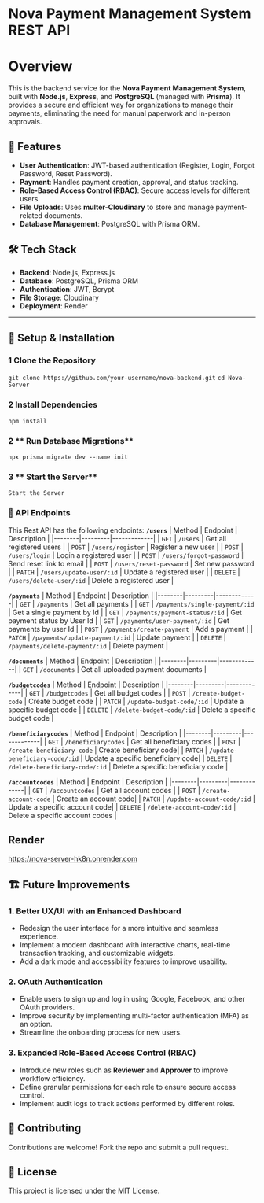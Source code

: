 # Nova Payment Management System REST API
# Overview
This is the backend service for the **Nova Payment Management System**, built with **Node.js**, **Express**, and **PostgreSQL** (managed with **Prisma**). It provides a secure and efficient way for organizations to manage their payments, eliminating the need for manual paperwork and in-person approvals.  

## 🚀 Features
- **User Authentication**: JWT-based authentication (Register, Login, Forgot Password, Reset Password).
- **Payment**: Handles payment creation, approval, and status tracking.
- **Role-Based Access Control (RBAC)**: Secure access levels for different users.
- **File Uploads**: Uses **multer-Cloudinary** to store and manage payment-related documents.
- **Database Management**: PostgreSQL with Prisma ORM.


## 🛠️ Tech Stack
- **Backend**: Node.js, Express.js
- **Database**: PostgreSQL, Prisma ORM
- **Authentication**: JWT, Bcrypt
- **File Storage**: Cloudinary
- **Deployment**: Render



---

## 📌 Setup & Installation

### 1 **Clone the Repository**

`git clone https://github.com/your-username/nova-backend.git`
`cd Nova-Server`

### 2 **Install Dependencies**
`npm install`


### 2 ** Run Database Migrations**

`npx prisma migrate dev --name init`

### 3 ** Start the Server**
`Start the Server`

### 📌 API Endpoints
This Rest API has the following endpoints:
**`/users`**
| Method | Endpoint | Description |
|--------|---------|-------------|
| `GET`  | `/users` | Get all registered users |
| `POST` | `/users/register` | Register a new user |
| `POST` | `/users/login` | Login a registered user |
| `POST` | `/users/forgot-password` | Send reset link to email |
| `POST` | `/users/reset-password` | Set new password |
| `PATCH` | `/users/update-user/:id` | Update a registered user |
| `DELETE` | `/users/delete-user/:id` | Delete a registered user |

**`/payments`**
| Method | Endpoint | Description |
|--------|---------|-------------|
| `GET`  | `/payments` | Get all payments |
| `GET` | `/payments/single-payment/:id` | Get a single payment by Id |
| `GET` | `/payments/payment-status/:id` | Get payment status by User Id |
| `GET` | `/payments/user-payment/:id` | Get payments by user Id |
| `POST` | `/payments/create-payment` | Add a payment |
| `PATCH` | `/payments/update-payment/:id` | Update payment |
| `DELETE` | `/payments/delete-payment/:id` | Delete payment |




**`/documents`**
| Method | Endpoint | Description |
|--------|---------|-------------|
| `GET`  | `/documents` | Get all uploaded payment documents |



**`/budgetcodes`**
| Method | Endpoint | Description |
|--------|---------|-------------|
| `GET`  | `/budgetcodes` | Get all budget codes |
| `POST`  | `/create-budget-code` | Create budget code |
| `PATCH`  | `/update-budget-code/:id` | Update a specific budget code |
| `DELETE` | `/delete-budget-code/:id` | Delete a specific budget code |


**`/beneficiarycodes`**
| Method | Endpoint | Description |
|--------|---------|-------------|
| `GET`  | `/beneficiarycodes` | Get all beneficiary codes |
| `POST`  | `/create-beneficiary-code` | Create beneficiary code|
| `PATCH`  | `/update-beneficiary-code/:id` | Update a specific beneficiary code|
| `DELETE` | `/delete-beneficiary-code/:id` | Delete a specific beneficiary code |


**`/accountcodes`**
| Method | Endpoint | Description |
|--------|---------|-------------|
| `GET`  | `/accountcodes` | Get all account codes |
| `POST`  | `/create-account-code` | Create an account code|
| `PATCH`  | `/update-account-code/:id` | Update a specific account code|
| `DELETE` | `/delete-account-code/:id` | Delete a specific account codes |



## Render
https://nova-server-hk8n.onrender.com

## 🏗️ Future Improvements

### 1. **Better UX/UI with an Enhanced Dashboard**
- Redesign the user interface for a more intuitive and seamless experience.
- Implement a modern dashboard with interactive charts, real-time transaction tracking, and customizable widgets.
- Add a dark mode and accessibility features to improve usability.

### 2. **OAuth Authentication**
- Enable users to sign up and log in using Google, Facebook, and other OAuth providers.
- Improve security by implementing multi-factor authentication (MFA) as an option.
- Streamline the onboarding process for new users.

### 3. **Expanded Role-Based Access Control (RBAC)**
- Introduce new roles such as **Reviewer** and **Approver** to improve workflow efficiency.
- Define granular permissions for each role to ensure secure access control.
- Implement audit logs to track actions performed by different roles.

## 🤝 Contributing
Contributions are welcome! Fork the repo and submit a pull request.

## 📜 License
This project is licensed under the MIT License.

